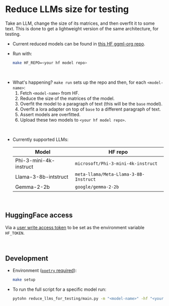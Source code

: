 # Reduce LLMs size for testing

Take an LLM, change the size of its matrices, and then overfit it to some text.
This is done to get a lightweight version of the same architecture, for testing.

- Current reduced models can be found in [this HF ggml-org repo](https://huggingface.co/ggml-org/lora-tests).

- Run with:
    ```bash
    make HF_REPO=<your hf model repo>
    ```

<br>

- What's happening? `make run` sets up the repo and then, for each `<model-name>`:
    1. Fetch `<model-name>` from HF.
    2. Reduce the size of the matrices of the model.
    3. Overfit the model to a paragraph of text (this will be the `base` model).
    4. Overfit a lora adapter on top of `base` to a different paragraph of text.
    5. Assert models are overfitted.
    6. Upload these two models to `<your hf model repo>`.

<br>

- Currently supported LLMs:

    |Model|HF repo|
    |---|---|
    |Phi-3-mini-4k-instruct| `microsoft/Phi-3-mini-4k-instruct`|
    |Llama-3-8b-intstruct| `meta-llama/Meta-Llama-3-8B-Instruct`|
    |Gemma-2-2b| `google/gemma-2-2b`|


<br>

## HuggingFace access

Via a [user write access token](https://huggingface.co/docs/hub/en/security-tokens) to be set as the environment variable `HF_TOKEN`.

<br>

## Development

- Environment ([`poetry` required](https://python-poetry.org/docs/)):
    ```bash
    make setup
    ```

- To run the full script for a specific model run:
    ```bash
    pytohn reduce_llms_for_testing/main.py -m "<model-name>" -hf "<your hf model repo>"
    ```
